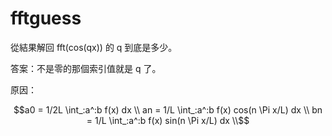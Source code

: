 # fftguess

從結果解回 fft(cos(qx)) 的 q 到底是多少。

答案：不是零的那個索引值就是 q 了。

原因：

```math
a0 = 1/2L \int_:a^:b f(x) dx \\

an = 1/L \int_:a^:b f(x) cos(n \Pi x/L) dx \\

bn = 1/L \int_:a^:b f(x) sin(n \Pi x/L) dx \\
```
